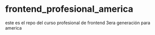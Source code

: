frontend_profesional_america
============================

este es el repo del curso profesional de frontend 3era generación para america
